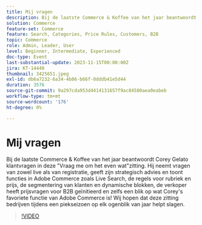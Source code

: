 ```yaml
---
title: Mij vragen
description: Bij de laatste Commerce & Koffee van het jaar beantwoordt Corey Gelato klantvragen in deze "Vraag me om het even wat"zitting. Hij neemt vragen van zowel live als van registratie, geeft zijn strategisch advies en toont functies in Adobe Commerce zoals Live Search, de regels voor rubriek en prijs, de segmentering van klanten en dynamische blokken, de verkoper heeft prijsvragen voor B2B geïnitieerd en zelfs een blik op wat Corey's favoriete functie van Adobe Commerce is! Wij hopen dat deze zitting bedrijven tijdens een piekseizoen op elk ogenblik van jaar helpt slagen.
solution: Commerce
feature-set: Commerce
feature: Search, Categories, Price Rules, Customers, B2B
topic: Commerce
role: Admin, Leader, User
level: Beginner, Intermediate, Experienced
doc-type: Event
last-substantial-update: 2023-11-15T00:00:00Z
jira: KT-14449
thumbnail: 3425651.jpeg
exl-id: db6a7232-6a34-4b86-b66f-0dddb41e5d44
duration: 3576
source-git-commit: 9a297cda953d4414131657f9ac84580aea0eabeb
workflow-type: tm+mt
source-wordcount: '176'
ht-degree: 0%

---
```


# Mij vragen

Bij de laatste Commerce &amp; Koffee van het jaar beantwoordt Corey Gelato klantvragen in deze &quot;Vraag me om het even wat&quot;zitting. Hij neemt vragen van zowel live als van registratie, geeft zijn strategisch advies en toont functies in Adobe Commerce zoals Live Search, de regels voor rubriek en prijs, de segmentering van klanten en dynamische blokken, de verkoper heeft prijsvragen voor B2B geïnitieerd en zelfs een blik op wat Corey&#39;s favoriete functie van Adobe Commerce is! Wij hopen dat deze zitting bedrijven tijdens een piekseizoen op elk ogenblik van jaar helpt slagen.

>[!VIDEO](https://video.tv.adobe.com/v/3425651/?learn=on)
